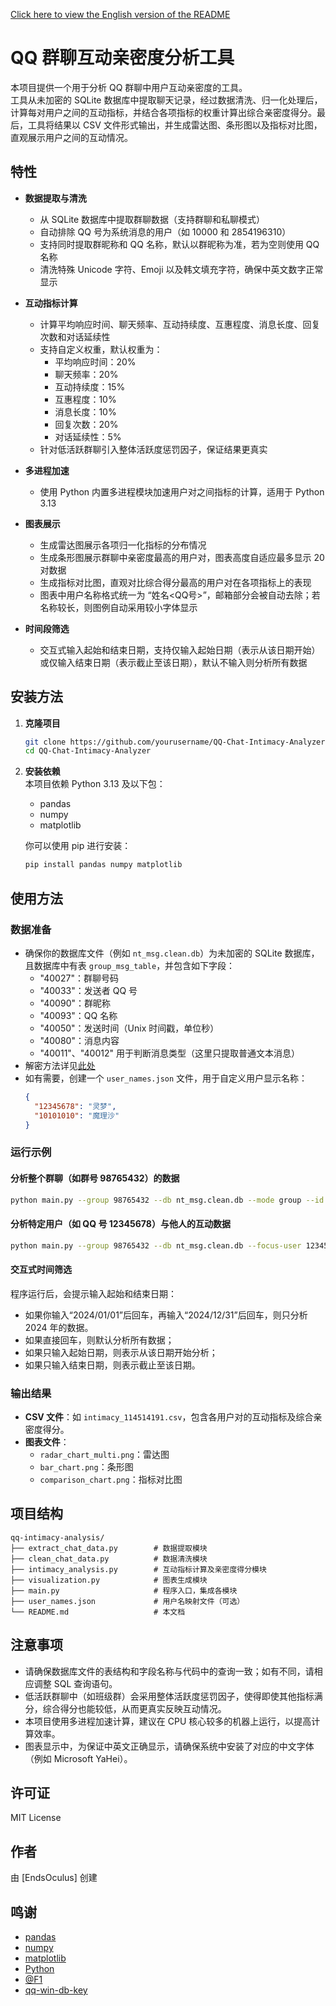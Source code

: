 [Click here to view the English version of the README](https://github.com/EndsOculus/QQ-Chat-Intimacy-Analyzer/blob/main/README_en.md)
# QQ 群聊互动亲密度分析工具

本项目提供一个用于分析 QQ 群聊中用户互动亲密度的工具。  
工具从未加密的 SQLite 数据库中提取聊天记录，经过数据清洗、归一化处理后，计算每对用户之间的互动指标，并结合各项指标的权重计算出综合亲密度得分。最后，工具将结果以 CSV 文件形式输出，并生成雷达图、条形图以及指标对比图，直观展示用户之间的互动情况。

## 特性

- **数据提取与清洗**  
  - 从 SQLite 数据库中提取群聊数据（支持群聊和私聊模式）  
  - 自动排除 QQ 号为系统消息的用户（如 10000 和 2854196310）  
  - 支持同时提取群昵称和 QQ 名称，默认以群昵称为准，若为空则使用 QQ 名称  
  - 清洗特殊 Unicode 字符、Emoji 以及韩文填充字符，确保中英文数字正常显示

- **互动指标计算**  
  - 计算平均响应时间、聊天频率、互动持续度、互惠程度、消息长度、回复次数和对话延续性  
  - 支持自定义权重，默认权重为：  
    - 平均响应时间：20%  
    - 聊天频率：20%  
    - 互动持续度：15%  
    - 互惠程度：10%  
    - 消息长度：10%  
    - 回复次数：20%  
    - 对话延续性：5%  
  - 针对低活跃群聊引入整体活跃度惩罚因子，保证结果更真实

- **多进程加速**  
  - 使用 Python 内置多进程模块加速用户对之间指标的计算，适用于 Python 3.13

- **图表展示**  
  - 生成雷达图展示各项归一化指标的分布情况  
  - 生成条形图展示群聊中亲密度最高的用户对，图表高度自适应最多显示 20 对数据  
  - 生成指标对比图，直观对比综合得分最高的用户对在各项指标上的表现  
  - 图表中用户名称格式统一为 “姓名\<QQ号\>”，邮箱部分会被自动去除；若名称较长，则图例自动采用较小字体显示

- **时间段筛选**  
  - 交互式输入起始和结束日期，支持仅输入起始日期（表示从该日期开始）或仅输入结束日期（表示截止至该日期），默认不输入则分析所有数据

## 安装方法

1. **克隆项目**  
   ```bash
   git clone https://github.com/yourusername/QQ-Chat-Intimacy-Analyzer.git
   cd QQ-Chat-Intimacy-Analyzer
   ```

2. **安装依赖**  
   本项目依赖 Python 3.13 及以下包：
   - pandas
   - numpy
   - matplotlib  
   
   你可以使用 pip 进行安装：
   ```bash
   pip install pandas numpy matplotlib
   ```

## 使用方法

### 数据准备
- 确保你的数据库文件（例如 `nt_msg.clean.db`）为未加密的 SQLite 数据库，且数据库中有表 `group_msg_table`，并包含如下字段：
  - "40027"：群聊号码
  - "40033"：发送者 QQ 号
  - "40090"：群昵称
  - "40093"：QQ 名称
  - "40050"：发送时间（Unix 时间戳，单位秒）
  - "40080"：消息内容
  - "40011"、"40012" 用于判断消息类型（这里只提取普通文本消息）
- 解密方法详见[此处](https://github.com/QQBackup/qq-win-db-key/issues/50)
- 如有需要，创建一个 `user_names.json` 文件，用于自定义用户显示名称：
  ```json
  {
    "12345678": "灵梦",
    "10101010": "魔理沙"
  }
  ```

### 运行示例

#### 分析整个群聊（如群号 98765432）的数据
```bash
python main.py --group 98765432 --db nt_msg.clean.db --mode group --id 98765432 --font "Microsoft YaHei"
```

#### 分析特定用户（如 QQ 号 12345678）与他人的互动数据
```bash
python main.py --group 98765432 --db nt_msg.clean.db --focus-user 12345678 --mode group --id 98765432 --font "Microsoft YaHei"
```

#### 交互式时间筛选
程序运行后，会提示输入起始和结束日期：
- 如果你输入“2024/01/01”后回车，再输入“2024/12/31”后回车，则只分析 2024 年的数据。
- 如果直接回车，则默认分析所有数据；
- 如果只输入起始日期，则表示从该日期开始分析；
- 如果只输入结束日期，则表示截止至该日期。

### 输出结果
- **CSV 文件**：如 `intimacy_114514191.csv`，包含各用户对的互动指标及综合亲密度得分。
- **图表文件**：  
  - `radar_chart_multi.png`：雷达图  
  - `bar_chart.png`：条形图  
  - `comparison_chart.png`：指标对比图

## 项目结构

```
qq-intimacy-analysis/
├── extract_chat_data.py        # 数据提取模块
├── clean_chat_data.py          # 数据清洗模块
├── intimacy_analysis.py        # 互动指标计算及亲密度得分模块
├── visualization.py            # 图表生成模块
├── main.py                     # 程序入口，集成各模块
├── user_names.json             # 用户名映射文件（可选）
└── README.md                   # 本文档
```

## 注意事项

- 请确保数据库文件的表结构和字段名称与代码中的查询一致；如有不同，请相应调整 SQL 查询语句。  
- 低活跃群聊中（如班级群）会采用整体活跃度惩罚因子，使得即使其他指标满分，综合得分也能较低，从而更真实反映互动情况。  
- 本项目使用多进程加速计算，建议在 CPU 核心较多的机器上运行，以提高计算效率。  
- 图表显示中，为保证中英文正确显示，请确保系统中安装了对应的中文字体（例如 Microsoft YaHei）。

## 许可证

MIT License

## 作者

由 [EndsOculus] 创建

## 鸣谢

- [pandas](https://pandas.pydata.org/)
- [numpy](https://numpy.org/)
- [matplotlib](https://matplotlib.org/)
- [Python](https://www.python.org/)
- [@F1](https://github.com/F1Justin)
- [qq-win-db-key](https://github.com/QQBackup/qq-win-db-key)
